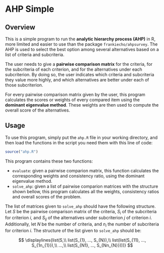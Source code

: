 # AHP Simple

## Overview

This is a simple program to run the **analytic hierarchy process (AHP)** in R,
more limited and easier to use than the package `frankiecho/ahpsurvey`.
The AHP is used to select the best option among several alternatives
based on a list of criteria and subcriteria. 

The user needs to give a **pairwise comparison matrix** 
for the criteria, for the subcriteria of each criterion, and
for the alternatives under each subcriterion.
By doing so, the user indicates which criteria and subcriteria
they value more highly, and
which alternatives are better under each of those subcriterion.

For every pairwise comparison matrix given by the user, this program
calculates the scores or weights of every compared item
using the **dominant eigenvalue method**.
These weights are then used to compute
the overall score of the alternatives.

## Usage

To use this program, simply put the `ahp.R` file
in your working directory, and then load the functions
in the script you need them with this line of code:

```r
source("ahp.R")
```

This program contains these two functions:

- `evaluate`: given a pairwise comparion matrix,
this function calculates the corresponding
weights and consistency ratio,
using the dominant eigenvalue method.
- `solve_ahp`: given a list of pairwise comparion matrices
with the structure shown bellow,
this program calculates all the weights, consistency ratios
and overall scores of the problem.

The list of matrices given to `solve_ahp`
should have the following structure.
Let $S$ be the pairwise comparison matrix of the criteria,
$S_{i}$ of the subcriteria for criterion $i$,
and $S_{ij}$ of the alternatives
under subcriterion $j$ of criterion $i$.
Additionally, let $N$ be the number of criteria,
and $n_{i}$ the number of subcriteria for criterion $i$.
The structure of the list given to `solve_ahp` should be:

$$
\displaylines{list(S,\\
     list(S_{1}, ..., S_{N}),\\
     list(list(S_{11}, ..., S_{1n_{1}}),\\
          ...,\\
          list(S_{N1}, ..., S_{Nn_{N}})))}
$$
